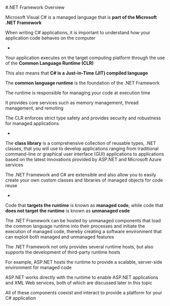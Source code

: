 #.NET Framework Overview

Microsoft Visual C# is a managed language that is **part of the Microsoft .NET Framework**

When writing C# applications, it is important to understand how your application code behaves
on the computer

-

Your application executes on the target computing platform through the use of the **Common Language
Runtime (CLR)**

This also means that **C# is a Just-in-Time (JIT) compiled language**

The **common language runtime** is the foundation of the .NET Framework

The runtime is responsible for managing your code at execution time

It provides core services such as memory management, thread management, and remoting

The CLR enforces strict type safety and provides security and robustness for managed applications

-

The **class library** is a comprehensive collection of reusable types, .NET classes, that you will use to develop applications ranging from traditional command-line or graphical user interface (GUI) applications to applications based on the latest innovations provided by ASP.NET and Microsoft Azure services

The .NET Framework and C# are extensible and also allow you to easily create your own custom classes and libraries of managed objects for code reuse

-

Code that **targets the runtime** is known as **managed code**, while code that **does not target the runtime** is known as **unmanaged code**

The .NET Framework can be hosted by unmanaged components that load the common language runtime into their processes and initiate the execution of managed code, thereby creating a software environment that can exploit both managed and unmanaged features

The .NET Framework not only provides several runtime hosts, but also supports the development of third-party runtime hosts

For example, ASP.NET hosts the runtime to provide a scalable, server-side environment for managed code

ASP.NET works directly with the runtime to enable ASP.NET applications and XML Web services, both of which are discussed later in this topic

All of these components coexist and interact to provide a platform for your C# application